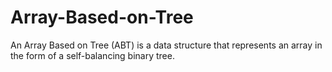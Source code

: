 # Array-Based-on-Tree
An Array Based on Tree (ABT) is a data structure that represents an array in the form of a self-balancing binary tree.
